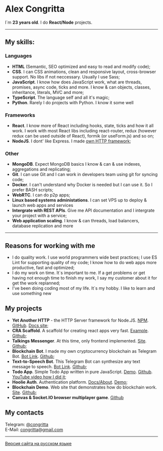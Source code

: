 # Alex Congritta

I`m __23 years old__. I do __React/Node__ projects.

---

## My skills:

### Languages

 - __HTML__ (Semantic, SEO optimized and easy to read and modify code);
 - __CSS__. I can CSS animations, clean and responsive layout, cross-browser support. No libs if not neccessary. Usually I use Sass;
 - __JavaScript__. I know how does JavaScript work, what are threads, promises, async code, ticks and more. I know & can objects, classes, inheritance, literals, MVC and more;
 - __TypeScript__. The language self and all it's magic;
 - __Python__. Rarely I do projects with Python. I know it some well

### Frameworks

- __React__. I know more of React including hooks, state, ticks and how it all work. I work with most React libs
  including react-router, redux (however redux can be used outside of React), formik (or useForm.js) and so on;
- __NodeJS__. I dont' like Express. I made [own HTTP framework](https://yah.congritta.com);

### Other
 - __MongoDB__. Expect MongoDB basics I know & can & use indexes, aggregations and replicating;
 - __Git__. I can use Git and I can work in developers team using git for syncing code;
 - __Docker__. I can't understand why Docker is needed but I can use it. So I prefer BASH scripts;
 - __WebRTC__. I can do p2p apps;
 - __Linux based systems administations__. I can set VPS up to deploy & launch web apps and services
 - __Intergrate with REST APIs__. Give me API documentation and I intergrate your project with a service;
 - __Web application scaling__. I know & can threads, load balancers, database replication and more

---

## Reasons for working with me

 - I do quality work. I use world programmers wide best practices; I use ES Lint for supporting quality of my code; I know how to do web apps more productive, fast and optimized;
 - I do my work on time. It`s important to me. If a get problems or get having not enough time to finish my work, I say my customer about it for get the work replanned;
 - I've been doing coding most of my life. It`s my hobby. I like to learn and use something new

## My projects

- __Yet Another HTTP__ - the HTTP Server framework for
  Node.JS. [NPM](https://npmjs.com/package/yet-another-http). [GitHub](https://github.com/congritta/yet-another-http). [Docs site](https://yah.congritta.com);
- __CRA Scaffold__. A scaffold for creating react apps very
  fast. [Example](https://cra.congritta.com). [Github](https://github.com/congritta/cra-scaffold);
- __Talkings Messenger__. At this time, only frontend
  implemented. [Site](https://git.congritta.com/talkings-frontend). [Github](https://github.com/congritta/talkings-frontend);
- __Blockchain Bot__. I made my own cryptocurrency blockchain as Telegram
  Bot. [Bot Link](https://t.me/congrittaBlockchainBot). [Github](https://github.com/congritta/blockchain-bot);
- __Text-to-Speech Bot__. This Telegram Bot can synthesize any text message to
  speech. [Bot Link](https://t.me/congrittaTtsBot). [Github](https://github.com/congritta/tts-bot);
- __Todo App__. Simple Todo App written in pure
  JavaScript. [Demo](https://git.congritta.com/todoshkas). [Github](https://github.com/congritta/todoshkas). [YouTube video how I did it](https://youtu.be/c8iOL_Gq6sM);
- __Hoolie Auth__. Authentication
  platform. [Docs/About](https://auth-docs.hoolie.org). [Demo](https://demo.auth.hoolie.org);
- __Blockchain Demo__. Web site that demonstrates how do blockchain
  work. [Site](https://git.congritta.com/blockchain-demo). [Github](https://github.com/congritta/blockchain-demo);
- **Canvas & Socket.IO browser multiplayer game**. [Github](https://github.com/congritta/game-frontend)

## My contacts

Telegram: [@congritta](https://t.me/congritta)\
E-Mail: congritta@gmail.com

---

[Версия сайта на русском языке](/ru.md)
